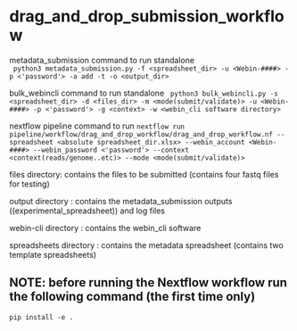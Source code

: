 # drag_and_drop_submission_workflow
metadata_submission command to run standalone  
` python3 metadata_submission.py -f <spreadsheet_dir> -u <Webin-####> -p <'password'> -a add -t -o <output_dir>`

bulk_webincli command to run standalone
` python3 bulk_webincli.py -s <spreadsheet_dir> -d <files_dir> -m <mode(submit/validate)> -u <Webin-####> -p <'password'> -g <context> -w <webin_cli software directory>`

nextflow pipeline command to run
`nextflow run pipeline/workflow/drag_and_drop_workflow/drag_and_drop_workflow.nf --spreadsheet <absolute spreadsheet_dir.xlsx> --webin_account <Webin-####> --webin_password <'password'> --context <context(reads/genome..etc)> --mode <mode(submit/validate)>`

files directory: contains the files to be submitted (contains four fastq files for testing)

output directory : contains the metadata_submission outputs ((experimental_spreadsheet)) and log files

webin-cli directory : contains the webin_cli software

spreadsheets directory : contains the metadata spreadsheet (contains two template spreadsheets)

## NOTE: before running the Nextflow workflow run the following command (the first time only)

`pip install -e .`


